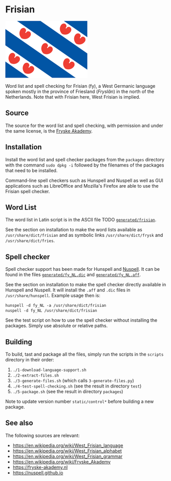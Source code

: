 # Frisian

![Frisian logo](images/logo.png?raw=true)

Word list and spell checking for Frisian (fy), a West Germanic language spoken
mostly in the province of Friesland (*Fryslân*) in the north of the Netherlands.
Note that with Frisian here, West Frisian is implied.


## Source

The source for the word list and spell checking, with permission and under the
same license, is the [Fryske Akademy](https://fryske-akademy.nl).


## Installation

Install the word list and spell checker packages from the `packages` directory
with the command `sudo dpkg -i` followed by the filenames of the packages that
need to be installed.

Command-line spell checkers such as Hunspell and Nuspell as well as GUI
applications such as LibreOffice and Mozilla's Firefox are able to use the
Frisian spell checker.


## Word List

The word list in Latin script is in the ASCII file TODO
[`generated/frisian`](generated/frisian).

See the section on installation to make the word lists available as
`/usr/share/dict/frisian` and as symbolic links `/usr/share/dict/frysk` and
`/usr/share/dict/fries`.


## Spell checker

Spell checker support has been made for Hunspell and
[Nuspell](https://nuspell.github.io/). It can be found in the files
[`generated/fy_NL.dic`](generated/fy_NL.dic) and
[`generated/fy_NL.aff`](generated/fy_NL.aff).

See the section on installation to make the spell checker directly available in
Hunspell and Nuspell. It will install the `.aff` and `.dic` files in
`/usr/share/hunspell`. Example usage then is:

    hunspell -d fy_NL -a /usr/share/dict/frisian
    nuspell -d fy_NL /usr/share/dict/frisian

See the test script on how to use the spell checker without installing the
packages. Simply use absolute or relative paths.


## Building

To build, tast and package all the files, simply run the scripts in the
`scripts` directory in their order:
1. `./1-download-language-support.sh`
2. `./2-extract-files.sh`
3. `./3-generate-files.sh` (which calls `3-generate-files.py`)
5. `./4-test-spell-checking.sh` (see the result in directory `test`)
6. `./5-package.sh` (see the result in directory `packages`)

Note to update version number `static/control*` before building a new package.


## See also

The following sources are relevant:
* https://en.wikipedia.org/wiki/West_Frisian_language
* https://en.wikipedia.org/wiki/West_Frisian_alphabet
* https://en.wikipedia.org/wiki/West_Frisian_grammar
* https://en.wikipedia.org/wiki/Fryske_Akademy
* https://fryske-akademy.nl
* https://nuspell.github.io
